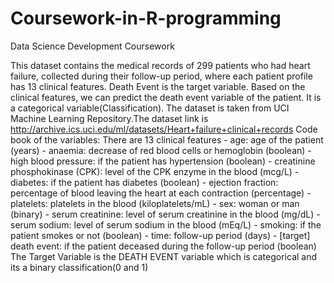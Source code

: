 # Coursework-in-R-programming
Data Science Development Coursework


This dataset contains the medical records of 299 patients who had heart failure, collected during their follow-up period, where each patient profile has 13 clinical features. Death Event is the target variable. Based on the clinical features, we can predict the death event variable of the patient. It is a categorical variable(Classification).
The dataset is taken from UCI Machine Learning Repository.The dataset link is http://archive.ics.uci.edu/ml/datasets/Heart+failure+clinical+records
Code book of the variables: There are 13 clinical features - age: age of the patient (years) - anaemia: decrease of red blood cells or hemoglobin (boolean) - high blood pressure: if the patient has hypertension (boolean) - creatinine phosphokinase (CPK): level of the CPK enzyme in the blood (mcg/L) - diabetes: if the patient has diabetes (boolean) - ejection fraction: percentage of blood leaving the heart at each contraction (percentage) - platelets: platelets in the blood (kiloplatelets/mL) - sex: woman or man (binary) - serum creatinine: level of serum creatinine in the blood (mg/dL) - serum sodium: level of serum sodium in the blood (mEq/L) - smoking: if the patient smokes or not (boolean) - time: follow-up period (days) - [target] death event: if the patient deceased during the follow-up period (boolean)
The Target Variable is the DEATH EVENT variable which is categorical and its a binary classification(0 and 1)

